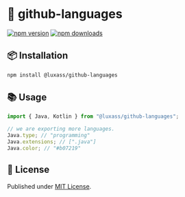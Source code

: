 # 🎨 github-languages

[![npm version][npm-version-src]][npm-version-href]
[![npm downloads][npm-downloads-src]][npm-downloads-href]

## 📦 Installation

```sh
npm install @luxass/github-languages
```

## 📚 Usage

```ts
import { Java, Kotlin } from "@luxass/github-languages";

// we are exporting more languages.
Java.type; // "programming"
Java.extensions; // [".java"]
Java.color; // "#b07219"
```

## 📄 License

Published under [MIT License](./LICENSE).

<!-- Badges -->

[npm-version-src]: https://img.shields.io/npm/v/@luxass/github-languages?style=flat&colorA=18181B&colorB=4169E1
[npm-version-href]: https://npmjs.com/package/@luxass/github-languages
[npm-downloads-src]: https://img.shields.io/npm/dm/@luxass/github-languages?style=flat&colorA=18181B&colorB=4169E1
[npm-downloads-href]: https://npmjs.com/package/@luxass/github-languages
